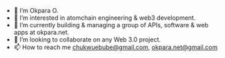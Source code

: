 - 👋 I’m Okpara O.
- 👀 I’m interested in atomchain engineering & web3 development.
- 🌱 I’m currently building & managing a group of APIs, software & web apps at okpara.net.
- 💞️ I’m looking to collaborate on any Web 3.0 project.
- 📫 How to reach me chukwuebube@gmail.com, okpara.net@gmail.com

<!---
OkparaOkechukwu/OkparaOkechukwu is a ✨ special ✨ repository because its `README.md` (this file) appears on your GitHub profile.
You can click the Preview link to take a look at your changes.
--->
